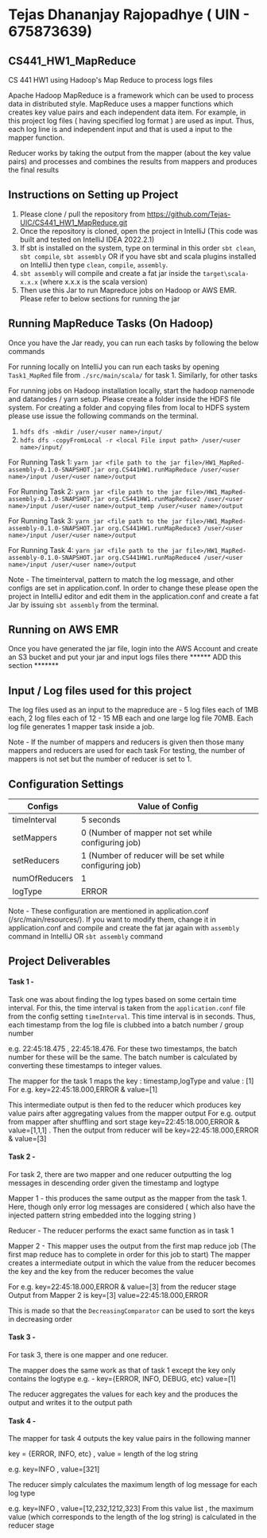 # Tejas Dhananjay Rajopadhye ( UIN - 675873639)

## CS441_HW1_MapReduce
CS 441 HW1 using Hadoop's Map Reduce to process logs files 

Apache Hadoop MapReduce is a framework which can be used to process data in distributed style. MapReduce uses a mapper functions which 
creates key value pairs and each independent data item. For example, in this project log files ( having specified log format ) are
used as input. Thus, each log line is and independent input and that is used a input to the mapper function. 

Reducer works by taking the output from the mapper (about the key value pairs) and processes and combines the results from mappers and produces the final results

## Instructions on Setting up Project

1. Please clone / pull the repository from https://github.com/Tejas-UIC/CS441_HW1_MapReduce.git
2. Once the repository is cloned, open the project in IntelliJ (This code was built and tested on IntelliJ IDEA 2022.2.1)
3. If sbt is installed on the system, type on terminal in this order `sbt clean`, `sbt compile`, `sbt assembly` OR if you have sbt and scala plugins installed on IntelliJ then type `clean`, `compile`, `assembly`.
4. `sbt assembly` will compile and create a fat jar inside the `target\scala-x.x.x` (where x.x.x is the scala version)
5. Then use this Jar to run Mapreduce jobs on Hadoop or AWS EMR. Please refer to below sections for running the jar

## Running MapReduce Tasks (On Hadoop)

Once you have the Jar ready, you can run each tasks by following the below commands

For running locally on IntelliJ you can run each tasks by opening `Task1_MapRed` file from `./src/main/scala/` for task 1. Similarly, for other tasks

For running jobs on Hadoop installation locally, start the hadoop namenode and datanodes / yarn setup. Please create a folder inside the HDFS file system. For creating a folder and copying files from local to HDFS system please use issue the following commands on the terminal.
1. `hdfs dfs -mkdir /user/<user name>/input/`
2. `hdfs dfs -copyFromLocal -r <local File input path> /user/<user name>/input/`

For Running Task 1: 
`yarn jar <file path to the jar file>/HW1_MapRed-assembly-0.1.0-SNAPSHOT.jar org.CS441HW1.runMapReduce /user/<user name>/input /user/<user name>/output`

For Running Task 2:
`yarn jar <file path to the jar file>/HW1_MapRed-assembly-0.1.0-SNAPSHOT.jar org.CS441HW1.runMapReduce2 /user/<user name>/input /user/<user name>/output_temp /user/<user name>/output`

For Running Task 3:
`yarn jar <file path to the jar file>/HW1_MapRed-assembly-0.1.0-SNAPSHOT.jar org.CS441HW1.runMapReduce3 /user/<user name>/input /user/<user name>/output`

For Running Task 4:
`yarn jar <file path to the jar file>/HW1_MapRed-assembly-0.1.0-SNAPSHOT.jar org.CS441HW1.runMapReduce4 /user/<user name>/input /user/<user name>/output`


Note - The timeinterval, pattern to match the log message, and other configs are set in application.conf. In order to change these please open the project in IntelliJ editor and edit them in the application.conf and create a fat Jar by issuing `sbt assembly` from the terminal.

## Running on AWS EMR 

Once you have generated the jar file, login into the AWS Account and create an S3 bucket and put your jar and input logs files there
****** ADD this section *******

## Input / Log files used for this project

The log files used as an input to the mapreduce are - 
5 log files each of 1MB each, 2 log files each of 12 - 15 MB each and one large log file 70MB.
Each log file generates 1 mapper task inside a job. 

Note - If the number of mappers and reducers is given then those many mappers and reducers are used for each task
For testing, the number of mappers is not set but the number of reducer is set to 1.

## Configuration Settings 

| Configs       | Value of Config                                       |
|---------------|-------------------------------------------|
| timeInterval  | 5 seconds                                             |
| setMappers    | 0 (Number of mapper not set while configuring job)    |
| setReducers   | 1 (Number of reducer will be set while configuring job) |
| numOfReducers | 1                                                     |
| logType       | ERROR                                                 |

Note - These configuration are mentioned in application.conf (/src/main/resources/). If you want to modify them, change it in application.conf and compile and create the fat jar again with `assembly` command in IntelliJ OR `sbt assembly` command 

## Project Deliverables 

#### Task 1 - 

Task one was about finding the log types based on some certain time interval. For this, the time interval is taken
from the `application.conf` file from the config setting `timeInterval`. This time interval is in seconds. 
Thus, each timestamp from the log file is clubbed into a batch number / group number 

e.g. 22:45:18.475 , 22:45:18.476. For these two timestamps, the batch number for these will be the same. The batch 
number is calculated by converting these timestamps to integer values. 

The mapper for the task 1 maps the key : timestamp,logType and value : [1]
For e.g. key=22:45:18.000,ERROR & value=[1]

This intermediate output is then fed to the reducer which produces key value pairs after aggregating values from the mapper output
For e.g. output from mapper after shuffling and sort stage key=22:45:18.000,ERROR & value=[1,1,1] . Then the output from reducer will be
key=22:45:18.000,ERROR & value=[3]

#### Task 2 - 

For task 2, there are two mapper and one reducer outputting the log messages in descending order given the timestamp and logtype

Mapper 1 - this produces the same output as the mapper from the task 1. Here, though only error log messages are considered ( which also have the injected pattern string embedded into the logging string )

Reducer - The reducer performs the exact same function as in task 1

Mapper 2 - This mapper uses the output from the first map reduce job (The first map reduce has to complete in order for this job to start)
The mapper creates a intermediate output in which the value from the reducer becomes the key and the key from the reducer becomes the value

For e.g. key=22:45:18.000,ERROR & value=[3] from the reducer stage 
Output from Mapper 2 is key=[3] value=22:45:18.000,ERROR

This is made so that the `DecreasingComparator` can be used to sort the keys in decreasing order 

#### Task 3 -

For task 3, there is one mapper and one reducer.

The mapper does the same work as that of task 1 except the key only contains the logtype 
e.g. - key={ERROR, INFO, DEBUG, etc} value=[1]

The reducer aggregates the values for each key and the produces the output and writes it to the output path

#### Task 4 - 

The mapper for task 4 outputs the key value pairs in the following manner 

key = {ERROR, INFO, etc} , value = length of the log string

e.g. key=INFO , value=[321]

The reducer simply calculates the maximum length of log message for each log type

e.g. key=INFO , value=[12,232,1212,323] 
From this value list , the maximum value (which corresponds to the length of the log string) is calculated in the reducer stage




